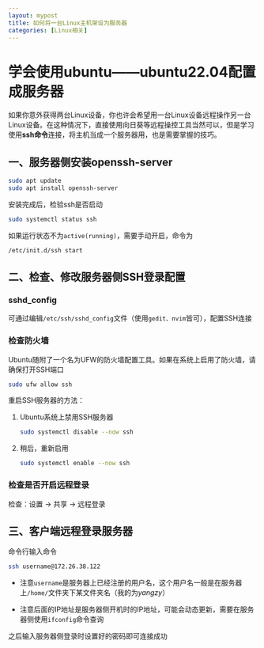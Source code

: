 ```yaml
---
layout: mypost
title: 如何将一台Linux主机架设为服务器
categories: [Linux相关]
---
```

# 学会使用ubuntu——ubuntu22.04配置成服务器

如果你意外获得两台Linux设备，你也许会希望用一台Linux设备远程操作另一台Linux设备。在这种情况下，直接使用向日葵等远程操控工具当然可以，但是学习使用**ssh命令**连接，将主机当成一个服务器用，也是需要掌握的技巧。

## 一、服务器侧安装openssh-server

``` bash
sudo apt update
sudo apt install openssh-server
```
安装完成后，检验ssh是否启动
``` bash
sudo systemctl status ssh
```
如果运行状态不为`active(running)`，需要手动开启，命令为
``` bash
/etc/init.d/ssh start
```

## 二、检查、修改服务器侧SSH登录配置

### sshd_config
可通过编辑`/etc/ssh/sshd_config`文件（使用`gedit、nvim`皆可），配置SSH连接

### 检查防火墙
Ubuntu随附了一个名为UFW的防火墙配置工具。如果在系统上启用了防火墙，请确保打开SSH端口
``` bash
sudo ufw allow ssh
```
重启SSH服务器的方法：
1. Ubuntu系统上禁用SSH服务器
    ``` bash
    sudo systemctl disable --now ssh
    ```
2. 稍后，重新启用
    ``` bash
    sudo systemctl enable --now ssh
    ```

### 检查是否开启远程登录
检查：设置 -> 共享 -> 远程登录

## 三、客户端远程登录服务器
命令行输入命令
``` bash
ssh username@172.26.38.122
```
- 注意`username`是服务器上已经注册的用户名，这个用户名一般是在服务器上`/home/`文件夹下某文件夹名（我的为*yangzy*）

- 注意后面的IP地址是服务器侧开机时的IP地址，可能会动态更新，需要在服务器侧使用`ifconfig`命令查询

之后输入服务器侧登录时设置好的密码即可连接成功



